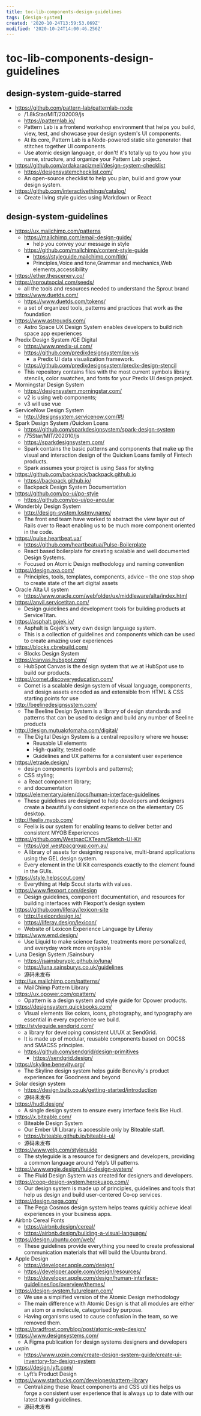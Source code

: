 ```yaml
---
title: toc-lib-components-design-guidelines
tags: [design-system]
created: '2020-10-24T13:59:53.069Z'
modified: '2020-10-24T14:00:46.256Z'
---
```


# toc-lib-components-design-guidelines

## design-system-guide-starred

- https://github.com/pattern-lab/patternlab-node
  - /1.8kStar/MIT/202009/js
  - https://patternlab.io/
  - Pattern Lab is a frontend workshop environment that helps you build, view, test, and showcase your design system's UI components.
  - At its core, Pattern Lab is a Node-powered static site generator that stitches together UI components.
  - Use atomic design language, or don't! it's totally up to you how you name, structure, and organize your Pattern Lab project.
- https://github.com/ardakaracizmeli/design-system-checklist
  - https://designsystemchecklist.com/
  - An open-source checklist to help you plan, build and grow your design system.
- https://github.com/interactivethings/catalog/
  - Create living style guides using Markdown or React
## design-system-guidelines

- https://ux.mailchimp.com/patterns
  - https://mailchimp.com/email-design-guide/
    - help you convey your message in style
  - https://github.com/mailchimp/content-style-guide
    - https://styleguide.mailchimp.com/tldr/
    - Principles,Voice and tone,Grammar and mechanics,Web elements,accessibility
- https://ether.thescenery.co/
- https://sproutsocial.com/seeds/
  - all the tools and resources needed to understand the Sprout brand
- https://www.duetds.com/
  - https://www.duetds.com/tokens/
  - a set of organized tools, patterns and practices that work as the foundation
- https://www.astrouxds.com/
  - Astro Space UX Design System enables developers to build rich space app experiences
- Predix Design System /GE Digital
  - https://www.predix-ui.com/
  - https://github.com/predixdesignsystem/px-vis
    - a Predix UI data visualization framework.
  - https://github.com/predixdesignsystem/predix-design-stencil
  - This repository contains files with the most current symbols library, stencils, color swatches, and fonts for your Predix UI design project.
- Morningstar Design System
  - https://designsystem.morningstar.com/
  - v2 is using web components; 
  - v3 will use vue
- ServiceNow Design System
  - http://designsystem.servicenow.com/#!/
- Spark Design System /Quicken Loans
  - https://github.com/sparkdesignsystem/spark-design-system
  - /75Star/MIT/202010/js
  - https://sparkdesignsystem.com/
  - Spark contains the basic patterns and components that make up the visual and interaction design of the Quicken Loans family of Fintech products.
  - Spark assumes your project is using Sass for styling
- https://github.com/backpack/backpack.github.io
  - https://backpack.github.io/
  - Backpack Design System Documentation
- https://github.com/po-ui/po-style
  - https://github.com/po-ui/po-angular
- Wonderbly Design System
  - http://design-system.lostmy.name/
  - The front end team have worked to abstract the view layer out of Rails over to React enabling us to be much more component oriented in the code. 
- https://pulse.heartbeat.ua/
  - https://github.com/heartbeatua/Pulse-Boilerplate
  - React based boilerplate for creating scalable and well documented Design Systems.
  - Focused on Atomic Design methodology and naming convention
- https://design.axa.com/
  - Principles, tools, templates, components, advice – the one stop shop to create state of the art digital assets
- Oracle Alta UI system
  - https://www.oracle.com/webfolder/ux/middleware/alta/index.html
- https://anvil.servicetitan.com/
  - Design guidelines and development tools for building products at ServiceTitan.
- https://asphalt.gojek.io/
  - Asphalt is Gojek's very own design language system. 
  - This is a collection of guidelines and components which can be used to create amazing user experiences
- https://blocks.cbrebuild.com/
  - Blocks Design System
- https://canvas.hubspot.com/
  - HubSpot Canvas is the design system that we at HubSpot use to build our products. 
- https://comet.discoveryeducation.com/
  - Comet is a scalable design system of visual language, components, and design assets encoded as and extensible from HTML & CSS starting points for use
- http://beelinedesignsystem.com/
  - The Beeline Design System is a library of design standards and patterns that can be used to design and build any number of Beeline products
- http://design.mutualofomaha.com/digital/
  - The Digital Design System is a central repository where we house:
    - Reusable UI elements
    - High-quality, tested code
    - Guidelines and UX patterns for a consistent user experience
- https://etrade.design/
  - design components (symbols and patterns); 
  - CSS styling; 
  - a React component library; 
  - and documentation
- https://elementary.io/en/docs/human-interface-guidelines
  - These guidelines are designed to help developers and designers create a beautifully consistent experience on the elementary OS desktop.
- http://feelix.myob.com/
  - Feelix is our system for enabling teams to deliver better and consistent MYOB Experiences
- https://github.com/WestpacCXTeam/Sketch-UI-Kit
  - https://gel.westpacgroup.com.au/
  - A library of assets for designing responsive, multi-brand applications using the GEL design system.
  - Every element in the UI Kit corresponds exactly to the element found in the GUIs.
- https://style.helpscout.com/
  - Everything at Help Scout starts with values.
- https://www.flexport.com/design
  - Design guidelines, component documentation, and resources for building interfaces with Flexport’s design system
- https://github.com/liferay/lexicon-site
  - http://lexicondesign.io/
  - https://liferay.design/lexicon/
  - Website of Lexicon Experience Language by Liferay
- https://www.emd.design/
  - Use Liquid to make science faster, treatments more personalized, and everyday work more enjoyable
- Luna Design System /Sainsbury
  - https://jsainsburyplc.github.io/luna/
  - https://luna.sainsburys.co.uk/guidelines
  - 源码未发布
- http://ux.mailchimp.com/patterns/
  - MailChimp Pattern Library
- https://ux.opower.com/opattern/
  - Opattern is a design system and style guide for Opower products.
- https://designsystem.quickbooks.com/
  - Visual elements like colors, icons, photography, and typography are essential in every experience we build.
- http://styleguide.sendgrid.com/
  - a library for developing consistent UI/UX at SendGrid.
  - It is made up of modular, reusable components based on OOCSS and SMACSS principles.
  - https://github.com/sendgrid/design-primitives
    - https://sendgrid.design/
- https://skyline.benevity.org/
  - The Skyline design system helps guide Benevity's product experiences for Goodness and beyond
- Solar design system
  - https://design.bulb.co.uk/getting-started/introduction
  - 源码未发布
- https://hudl.design/
  - A single design system to ensure every interface feels like Hudl.
- https://x.biteable.com/
  - Biteable Design System
  - Our Ember UI Library is accessible only by Biteable staff.
  - https://biteable.github.io/biteable-ui/
  - 源码未发布
- https://www.yelp.com/styleguide
  - The styleguide is a resource for designers and developers, providing a common language around Yelp’s UI patterns. 
- https://www.engie.design/fluid-design-system/
  - The Fluid Design System was created for designers and developers.
- https://coop-design-system.herokuapp.com//
  - Our design system is made up of principles, guidelines and tools that help us design and build user-centered Co‑op services.
- https://design.pega.com/
  - The Pega Cosmos design system helps teams quickly achieve ideal experiences in your business apps.
- Airbnb Cereal Fonts
  - https://airbnb.design/cereal/
  - https://airbnb.design/building-a-visual-language/
- https://design.ubuntu.com/web/
  - These guidelines provide everything you need to create professional communication
materials that will build the Ubuntu brand.
- Apple Design
  - https://developer.apple.com/design/
  - https://developer.apple.com/design/resources/
  - https://developer.apple.com/design/human-interface-guidelines/ios/overview/themes/
- https://design-system.futurelearn.com/
  - We use a simplified version of the Atomic Design methodology
  - The main difference with Atomic Design is that all modules are either an atom or a molecule, categorised by purpose. 
  - Having organisms used to cause confusion in the team, so we removed them.
- https://bradfrost.com/blog/post/atomic-web-design/
- https://www.designsystems.com/
  - A Figma publication for design systems designers and developers
- uxpin
  - https://www.uxpin.com/create-design-system-guide/create-ui-inventory-for-design-system
- https://design.lyft.com/
  - Lyft’s Product Design
- https://www.starbucks.com/developer/pattern-library
  - Centralizing these React components and CSS utilities helps us forge a consistent user experience that is always up to date with our latest brand guidelines.
  - 源码未发布
